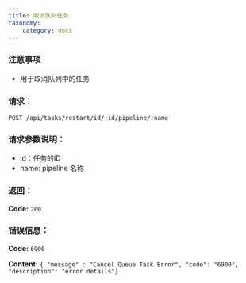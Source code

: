 ```yaml
---
title: 取消队列任务
taxonomy:
    category: docs
---
```


### 注意事项

- 用于取消队列中的任务

### 请求：

    POST /api/tasks/restart/id/:id/pipeline/:name

### 请求参数说明：

- id：任务的ID
- name: pipeline 名称

### 返回：

**Code:** `200`

### 错误信息：

**Code:** `6900`

**Content:** `{ "message" : "Cancel Queue Task Error", "code": "6900", "description": "error details"}`